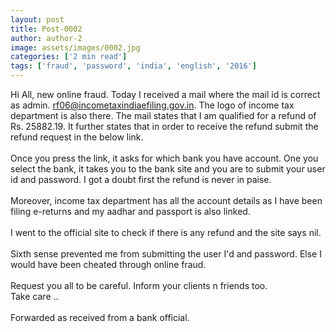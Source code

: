 ```yaml
---
layout: post
title: Post-0002
author: author-2
image: assets/images/0002.jpg
categories: ['2 min read']
tags: ['fraud', 'password', 'india', 'english', '2016']
---
```

Hi All,  new online fraud.  Today I received a mail where the mail id is correct as admin. rf06@incometaxindiaefiling.gov.in. The logo of income tax department is also there.  The mail states that I am qualified for a refund of Rs. 25882.19. It further states that in order to receive the refund submit the refund request in the below link.  <br>
   <br>
 Once you press the link,  it asks for which bank you have account. One you select the bank, it takes you to the bank site and you are to submit your user id and password. I got a doubt first the refund is never in paise.  <br>
   <br>
 Moreover, income tax department has all the account details as I have been filing e-returns and my aadhar and passport is also linked.  <br>
   <br>
 I went to the official site to check if there is any refund and the site says nil.  <br>
   <br>
 Sixth sense prevented me from submitting the user I'd and password. Else I would have been cheated through online fraud.  <br>
   <br>
 Request you all to be careful. Inform your clients n friends too.  <br>
 Take care ..  <br>
   <br>
 Forwarded as received from a bank official.
